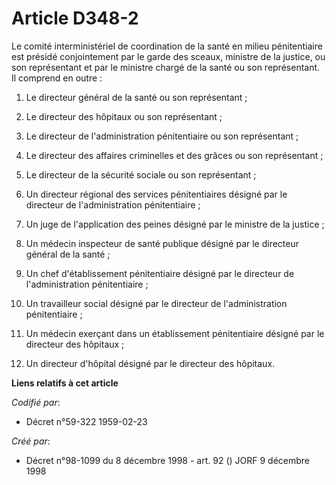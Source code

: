 # Article D348-2

Le comité interministériel de coordination de la santé en milieu pénitentiaire est présidé conjointement par le garde des
sceaux, ministre de la justice, ou son représentant et par le ministre chargé de la santé ou son représentant. Il comprend en
outre :

1. Le directeur général de la santé ou son représentant ;

2. Le directeur des hôpitaux ou son représentant ;

3. Le directeur de l'administration pénitentiaire ou son représentant ;

4. Le directeur des affaires criminelles et des grâces ou son représentant ;

5. Le directeur de la sécurité sociale ou son représentant ;

6. Un directeur régional des services pénitentiaires désigné par le directeur de l'administration pénitentiaire ;

7. Un juge de l'application des peines désigné par le ministre de la justice ;

8. Un médecin inspecteur de santé publique désigné par le directeur général de la santé ;

9. Un chef d'établissement pénitentiaire désigné par le directeur de l'administration pénitentiaire ;

10. Un travailleur social désigné par le directeur de l'administration pénitentiaire ;

11. Un médecin exerçant dans un établissement pénitentiaire désigné par le directeur des hôpitaux ;

12. Un directeur d'hôpital désigné par le directeur des hôpitaux.

**Liens relatifs à cet article**

_Codifié par_:

  - Décret n°59-322 1959-02-23

_Créé par_:

  - Décret n°98-1099 du 8 décembre 1998 - art. 92 () JORF 9 décembre 1998
